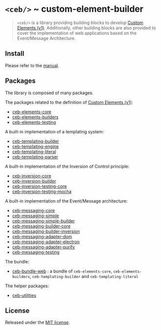 # `<ceb/>` ~ custom-element-builder

> `<ceb/>` is a library providing building blocks to develop [Custom Elements (v1)]. Additionally, other building blocks are also provided to cover the implementation of web applications based on the Event/Message Architecture.

## Install

Please refer to the [manual](https://tmorin.github.io/ceb).

## Packages

The library is composed of many packages.

The packages related to the definition of [Custom Elements (v1)]:

- [ceb-elements-core](modules/_tmorin_ceb_elements_core.html)
- [ceb-elements-builders](modules/_tmorin_ceb_elements_builders.html)
- [ceb-elements-testing](modules/_tmorin_ceb_elements_testing.html)

A built-in implementation of a templating system:

- [ceb-templating-builder](modules/_tmorin_ceb_templating_builder.html)
- [ceb-templating-engine](modules/_tmorin_ceb_templating_engine.html)
- [ceb-templating-literal](modules/_tmorin_ceb_templating_literal.html)
- [ceb-templating-parser](modules/_tmorin_ceb_templating_parser.html)

A built-in implementation of the Inversion of Control principle:

- [ceb-inversion-core](modules/_tmorin_ceb_inversion_core.html)
- [ceb-inversion-builder](modules/_tmorin_ceb_inversion_builder.html)
- [ceb-inversion-testing-core](modules/_tmorin_ceb_inversion_testing_core.html)
- [ceb-inversion-testing-mocha](modules/_tmorin_ceb_inversion_testing_mocha.html)

A built-in implementation of the Event/Message architecture:

- [ceb-messaging-core](modules/_tmorin_ceb_messaging_core.html)
- [ceb-messaging-simple](modules/_tmorin_ceb_messaging_simple.html)
- [ceb-messaging-simple-builder](modules/_tmorin_ceb_messaging_simple_builder.html)
- [ceb-messaging-builder-core](modules/_tmorin_ceb_messaging_builder_core.html)
- [ceb-messaging-builder-inversion](modules/_tmorin_ceb_messaging_builder_inversion.html)
- [ceb-messaging-adapter-dom](modules/_tmorin_ceb_messaging_adapter_dom.html)
- [ceb-messaging-adapter-electron](modules/_tmorin_ceb_messaging_adapter_electron.html)
- [ceb-messaging-adapter-purify](modules/_tmorin_ceb_messaging_adapter_purify.html)
- [ceb-messaging-testing](modules/_tmorin_ceb_messaging_testing.html)

The bundle:

- [ceb-bundle-web](modules/_tmorin_ceb_bundle_web.html) : a bundle of `ceb-elements-core`, `ceb-elements-builders`, `ceb-templating-builder` and `ceb-templating-literal`

The helper packages:

- [ceb-utilities](modules/_tmorin_ceb_utilities.html)

## License

Released under the [MIT license].

[Custom Elements (v1)]: https://html.spec.whatwg.org/multipage/custom-elements.html
[MIT license]: http://opensource.org/licenses/MIT
